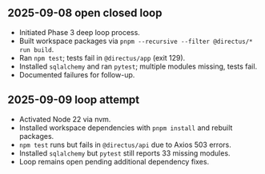 ## 2025-09-08 open closed loop
- Initiated Phase 3 deep loop process.
- Built workspace packages via `pnpm --recursive --filter @directus/* run build`.
- Ran `npm test`; tests fail in `@directus/app` (exit 129).
- Installed `sqlalchemy` and ran `pytest`; multiple modules missing, tests fail.
- Documented failures for follow-up.
## 2025-09-09 loop attempt
- Activated Node 22 via nvm.
- Installed workspace dependencies with `pnpm install` and rebuilt packages.
- `npm test` runs but fails in `@directus/api` due to Axios 503 errors.
- Installed `sqlalchemy` but `pytest` still reports 33 missing modules.
- Loop remains open pending additional dependency fixes.
